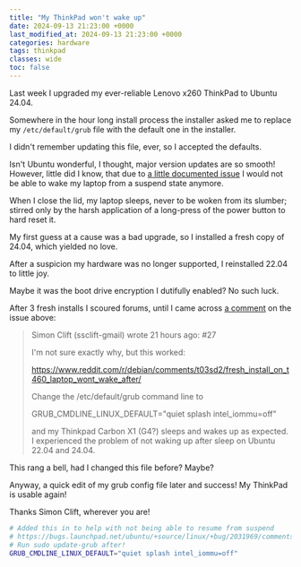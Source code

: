 ```yaml
---
title: "My ThinkPad won't wake up"
date: 2024-09-13 21:23:00 +0000
last_modified_at: 2024-09-13 21:23:00 +0000
categories: hardware
tags: thinkpad
classes: wide
toc: false
---
```


Last week I upgraded my ever-reliable Lenovo x260 ThinkPad to Ubuntu 24.04.

Somewhere in the hour long install process the installer asked me to replace my `/etc/default/grub` file with the default one in the installer.

I didn't remember updating this file, ever, so I accepted the defaults.

Isn't Ubuntu wonderful, I thought, major version updates are so smooth!
However, little did I know, that due to [a little documented issue](https://bugs.launchpad.net/ubuntu/+source/linux/+bug/2031969/) I would not be able to wake my laptop from a suspend state anymore.

When I close the lid, my laptop sleeps, never to be woken from its slumber; stirred only by the harsh application of a long-press of the power button to hard reset it.

My first guess at a cause was a bad upgrade, so I installed a fresh copy of 24.04, which yielded no love.

After a suspicion my hardware was no longer supported, I reinstalled 22.04 to little joy.

Maybe it was the boot drive encryption I dutifully enabled? No such luck.

After 3 fresh installs I scoured forums, until I came across [a comment](https://bugs.launchpad.net/ubuntu/+source/linux/+bug/2031969/comments/27) on the issue above:

> Simon Clift (ssclift-gmail) wrote 21 hours ago: #27
>
> I'm not sure exactly why, but this worked:
>
> https://www.reddit.com/r/debian/comments/t03sd2/fresh_install_on_t460_laptop_wont_wake_after/
>
> Change the /etc/default/grub command line to
>
> GRUB_CMDLINE_LINUX_DEFAULT="quiet splash intel_iommu=off"
>
> and my Thinkpad Carbon X1 (G4?) sleeps and wakes up as expected. I experienced the problem of not waking up after sleep on Ubuntu 22.04 and 24.04.

This rang a bell, had I changed this file before?
Maybe?

Anyway, a quick edit of my grub config file later and success!
My ThinkPad is usable again!

Thanks Simon Clift, wherever you are!

```sh
# Added this in to help with not being able to resume from suspend
# https://bugs.launchpad.net/ubuntu/+source/linux/+bug/2031969/comments/27
# Run sudo update-grub after!
GRUB_CMDLINE_LINUX_DEFAULT="quiet splash intel_iommu=off"
```
